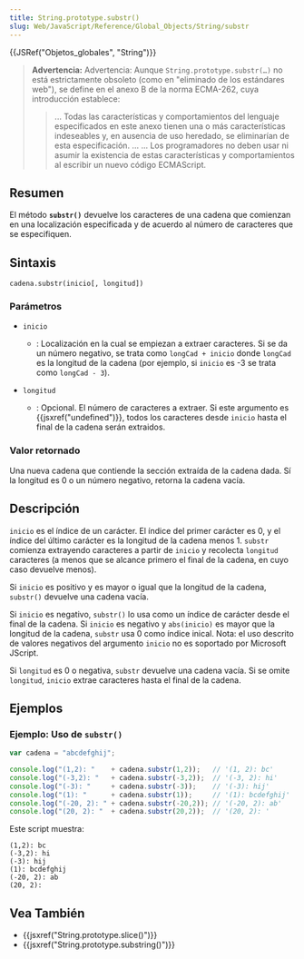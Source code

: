 ```yaml
---
title: String.prototype.substr()
slug: Web/JavaScript/Reference/Global_Objects/String/substr
---
```


{{JSRef("Objetos_globales", "String")}}

> **Advertencia:** Advertencia: Aunque `String.prototype.substr(…)` no está estrictamente obsoleto (como en "eliminado de los estándares web"), se define en el anexo B de la norma ECMA-262, cuya introducción establece:
> > ... Todas las características y comportamientos del lenguaje especificados en este anexo tienen una o más características indeseables y, en ausencia de uso heredado, se eliminarían de esta especificación. ... ... Los programadores no deben usar ni asumir la existencia de estas características y comportamientos al escribir un nuevo código ECMAScript.

## Resumen

El método **`substr()`** devuelve los caracteres de una cadena que comienzan en una localización especificada y de acuerdo al número de caracteres que se especifiquen.

## Sintaxis

```
cadena.substr(inicio[, longitud])
```

### Parámetros

- `inicio`
  - : Localización en la cual se empiezan a extraer caracteres. Si se da un número negativo, se trata como `longCad + inicio` donde `longCad` es la longitud de la cadena (por ejemplo, si `inicio` es -3 se trata como `longCad - 3`).

- `longitud`
  - : Opcional. El número de caracteres a extraer. Si este argumento es {{jsxref("undefined")}}, todos los caracteres desde `inicio` hasta el final de la cadena serán extraidos.

### Valor retornado

Una nueva cadena que contiende la sección extraída de la cadena dada. Sí la longitud es 0 o un número negativo, retorna la cadena vacía.

## Descripción

`inicio` es el índice de un carácter. El índice del primer carácter es 0, y el índice del último carácter es la longitud de la cadena menos 1. `substr` comienza extrayendo caracteres a partir de `inicio` y recolecta `longitud` caracteres (a menos que se alcance primero el final de la cadena, en cuyo caso devuelve menos).

Si `inicio` es positivo y es mayor o igual que la longitud de la cadena, `substr()` devuelve una cadena vacía.

Si `inicio` es negativo, `substr()` lo usa como un índice de carácter desde el final de la cadena. Si `inicio` es negativo y `abs(inicio)` es mayor que la longitud de la cadena, `substr` usa 0 como índice inical. Nota: el uso descrito de valores negativos del argumento `inicio` no es soportado por Microsoft JScript.

Si `longitud` es 0 o negativa, `substr` devuelve una cadena vacía. Si se omite `longitud`, `inicio` extrae caracteres hasta el final de la cadena.

## Ejemplos

### Ejemplo: Uso de `substr()`

```js
var cadena = "abcdefghij";

console.log("(1,2): "    + cadena.substr(1,2));   // '(1, 2): bc'
console.log("(-3,2): "   + cadena.substr(-3,2));  // '(-3, 2): hi'
console.log("(-3): "     + cadena.substr(-3));    // '(-3): hij'
console.log("(1): "      + cadena.substr(1));     // '(1): bcdefghij'
console.log("(-20, 2): " + cadena.substr(-20,2)); // '(-20, 2): ab'
console.log("(20, 2): "  + cadena.substr(20,2));  // '(20, 2): '
```

Este script muestra:

```
(1,2): bc
(-3,2): hi
(-3): hij
(1): bcdefghij
(-20, 2): ab
(20, 2):
```

## Vea También

- {{jsxref("String.prototype.slice()")}}
- {{jsxref("String.prototype.substring()")}}
